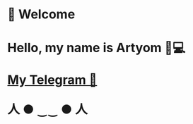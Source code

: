 <h1> 👋 Welcome <h1>
<h8>  Hello, my name is Artyom 🐷💻 <h8>
<p> <a href = https://t.me/elprimo_0>  My Telegram 🧾 <a> <p>
<p> 人 ● ‿‿ ● 人 <p>
